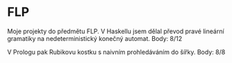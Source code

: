 # FLP
Moje projekty do předmětu FLP.
V Haskellu jsem dělal převod pravé lineární gramatiky na nedeterministický konečný automat.
Body: 8/12

V Prologu pak Rubikovu kostku s naivním prohledáváním do šířky.
Body: 8/8
